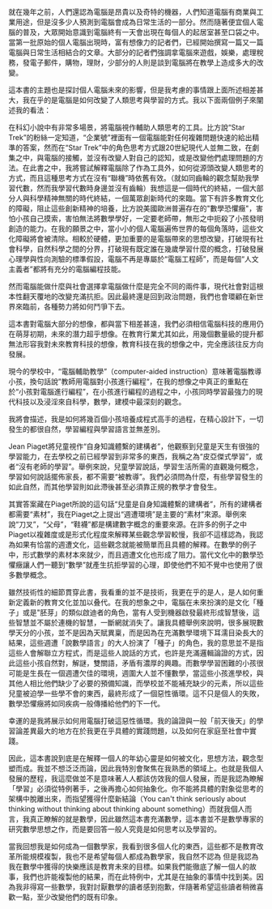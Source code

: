 就在幾年之前，人們還認為電腦是昂貴以及奇特的機器，人們知道電腦有商業與工業用途，但是沒多少人預測到電腦會成為日常生活的一部分。然而隨著便宜個人電腦的普及，大眾開始意識到電腦終有一天會出現在每個人的起居室甚至口袋之中。當第一批原始的個人電腦出現時，富有想像力的記者們，已經開始撰寫一篇又一篇電腦與日常生活相結合的文章。大部分的記者們強調拿電腦來遊戲，娛樂，處理稅務，發電子郵件，購物，理財，少部分的人則是談到電腦將在教學上造成多大的改變。

這本書的主題也是探討個人電腦未來的影響，但是我考慮的事情跟上面所述相差甚大，我在乎的是電腦是如何改變了人類思考與學習的方式。我以下面兩個例子來闡述我的看法：

在科幻小說中有非常多場景，將電腦視作輔助人類思考的工具。比方說“Star Trek”的粉絲一定知道，“企業號”裡面有一個電腦能對任何複雜問題快速的給出精準的答案，然而在“Star Trek”中的角色思考方式跟20世紀現代人並無二致，在劇集之中，與電腦的接觸，並沒有改變人對自己的認知，或是改變他們處理問題的方法。在此書之中，我將嘗試解釋電腦除了作為工具外，如何從源頭改變人類思考的方式，而且這種思考方式在沒有“聯機”時依舊有效。（就如同齒輪的觀念幫助我學習代數，然而我學習代數時身邊並沒有齒輪）我想這是一個時代的終結，一個大部分人與科學精神無關的時代終結，一個萬眾創新時代的來臨。當下有許多教育文化的障礙，阻止這些創新精神的培養，比方說美國歐洲普遍存在的"數學恐懼癥"，害怕小孩自己摸索，害怕無法將數學學好，一定要老師帶，無形之中扼殺了小孩發明創造的能力。在我的願景之中，當小小的個人電腦遍佈世界的每個角落時，這些文化障礙將會被清除。相較於硬體，更加重要的是電腦帶來的思想改變，打破現有社會科學，自然科學之間的分界，打破現有既定誰在幾歲學習什麼的概念，打破發展心理學與性向測驗的標準假設，電腦不再是專屬於“電腦工程師”，而是每個“人文主義者”都將有充分的電腦編程技能。

然而電腦能做什麼與社會選擇拿電腦做什麼是完全不同的兩件事，現代社會對這根本性翻天覆地的改變充滿抗拒。因此最終還是回到政治問題，我們也會環顧在新世界來臨前，各種勢力將如何鬥爭下去。

這本書對電腦大部分的想像，都與當下相差甚遠，我們必須相信電腦科技的應用仍在萌芽初期，未來的潛力超乎想像。在教育行業尤其如此，用幾個數量級的提升都無法形容我對未來教育科技的想像，教育科技在我的想像之中，完全應該往反方向發展。

現今的學校中，“電腦輔助教學”（computer-aided instruction）意味著電腦教導小孩，換句話說”教師用電腦對小孩進行編程“，在我的想像之中真正的重點在於“小孩對電腦進行編程”，在小孩進行編程的過程之中，小孩同時學習最強力的現代科技以及浸淫來自科學，數學，建模中最深刻的觀念。

我將會描述，我是如何將幾百個小孩培養成程式高手的過程，在精心設計下，一切發生的都很自然，學習編程與學習語言並無差別。

Jean Piaget將兒童視作“自身知識體繫的建構者”，他觀察到兒童是天生有很強的學習能力，在去學校之前已經學習到非常多的東西，我稱之為“皮亞傑式學習”，或者“沒有老師的學習”。舉例來說，兒童學習說話，學習生活所需的直觀幾何概念，學習如何說話擺佈家長，都不需要“被教導”。我們必須問為什麼，有些學習發生的如此自然，而其他學習則如此滯後甚至必須靠正規的教學才會發生。

其實答案藏在Piaget所說的這句話“兒童是自身知識體繫的建構者”，所有的建構者都需要“素材”，我在Piaget之上提出“週遭環境”是主要的“素材”來源。舉例來說“刀叉”，“父母”，“鞋襪”都是構建數字概念的重要來源。在許多的例子之中Piaget以複雜度或是形式化程度來解釋某些觀念學習較慢，我卻不這樣認為，我認為如果有恰當的週遭文化，這些觀念就能被簡單而且具體的解釋。在數學的例子中，形式數學的素材本來就少，而且週遭文化也形成了阻力。當代文化中的數學恐懼癥讓人們一聽到“數學”就產生抗拒學習的心理，即使他們不知不覺中也使用了很多數學概念。

雖然技術性的細節貫穿此書，我看重的並不是技術，我更在乎的是人，是人如何重新定義新的教育文化並加以叠代。在我的想象之中，電腦在未來扮演的是文化「種子」或是"胚芽」的類似啟迪者的角色，當有人受到機器啟發最終形成智慧後，這些智慧並不屬於連機的智慧，一斷網就消失了。讓我具體舉例來說明，很多展現數學天分的小孩，並不是因為天賦異稟，而是因為在充滿數學環境下耳濡目染長大的結果，這些週遭「說數學語言」的大人扮演了「種子」的角色，我的意思並不是指這些人會解聯立方程式，而是這些人說話的方式，也許是充滿邏輯論證的方式，因此這些小孩自然對，解謎，雙關語，矛盾有濃厚的興趣。而數學學習困難的小孩很可能是生長在一個週遭欠佳的環境，週圍大人並不懂數學，當這些小孩進學校，與其他人相比他們缺少了必要的預備知識，而學校並不能補充缺少的元素，所以這些兒童被迫學一些學不會的東西，最終形成了一個惡性循環。這不只是個人的失敗，數學恐懼癥將如同疾病一般傳播給他們的下一代。

幸運的是我將展示如何用電腦打破這惡性循環。我的論證與一般「前天後天」的學習論差異最大的地方在於我更在乎具體的實踐問題，以及如何在家庭至社會中實踐。

因此，這本書說到底是在解釋一個人的年幼心靈是如何被文化，思想方法，觀念型塑而成。我並不想泛泛而論，因此我特別會聚焦在我熟悉的領域上。也就是我個人發展的歷程，我這麼做並不是意味著人人都該仿效我的個人發展，而是我認為瞭解「學習」必須從特例著手，之後再擔心如何抽象化。你不能將具體的對象從思考的架構中脫離出來，而指望獲得什麼新結論（You can't think seriously about thinking without thinking about thinking  abount something）而就我個人而言，我真正瞭解的就是數學，因此雖然這本書充滿數學，這本書並不是數學專家的研究數學思想之作，而是要回答一般人究竟是如何思考以及學習的。

當我回想我是如何成為一個數學家，我看到很多個人化的東西，這些都不是教育改革所能規模複製，我也不是希望每個人都成為數學家，我自然不認為
但是我認為我在數學中獲得的快樂應該是教育未來的目標。如果我們能徹底了解一個人的故事，我們也許能複製他的結果，而在此特例中，尤其是在抽象的事情中找到美。因為我非得寫一些數學，我對討厭數學的讀者感到抱歉，伴隨著希望這些讀者稍微喜歡一點，至少改變他們的既有印象。


